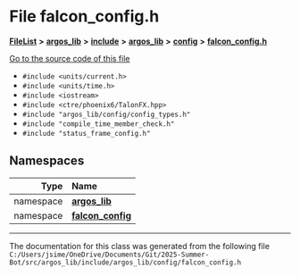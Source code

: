 

# File falcon\_config.h



[**FileList**](files.md) **>** [**argos\_lib**](dir_f9cbf5730473812e84551a5945ef39f8.md) **>** [**include**](dir_0330651415bf66743a1cd99e3d0db0bc.md) **>** [**argos\_lib**](dir_934baf9e7d2bb4710ca41f9f25ef3ea4.md) **>** [**config**](dir_297090c629331b6211a5a9bae4ee7118.md) **>** [**falcon\_config.h**](falcon__config_8h.md)

[Go to the source code of this file](falcon__config_8h_source.md)



* `#include <units/current.h>`
* `#include <units/time.h>`
* `#include <iostream>`
* `#include <ctre/phoenix6/TalonFX.hpp>`
* `#include "argos_lib/config/config_types.h"`
* `#include "compile_time_member_check.h"`
* `#include "status_frame_config.h"`













## Namespaces

| Type | Name |
| ---: | :--- |
| namespace | [**argos\_lib**](namespaceargos__lib.md) <br> |
| namespace | [**falcon\_config**](namespaceargos__lib_1_1falcon__config.md) <br> |





















































------------------------------
The documentation for this class was generated from the following file `C:/Users/jsime/OneDrive/Documents/Git/2025-Summer-Bot/src/argos_lib/include/argos_lib/config/falcon_config.h`


